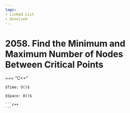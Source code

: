 ```yaml
---
tags:
- Linked List
- Unsolved
---
```



# 2058. Find the Minimum and Maximum Number of Nodes Between Critical Points

=== "C++"

    $Time: O()$

    $Space: O()$

    ```c++
    ```